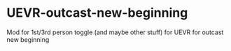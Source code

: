 # UEVR-outcast-new-beginning
Mod for 1st/3rd person toggle (and maybe other stuff) for UEVR for outcast new beginning
